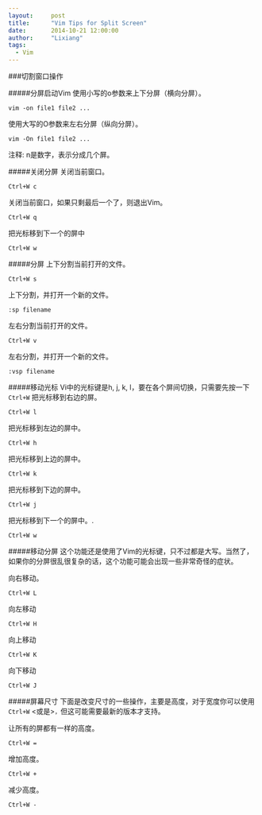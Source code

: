 ```yaml
---
layout:     post
title:      "Vim Tips for Split Screen"
date:       2014-10-21 12:00:00
author:     "Lixiang"
tags:
  - Vim
---
```


###切割窗口操作

#####分屏启动Vim
使用小写的o参数来上下分屏（横向分屏）。

    vim -on file1 file2 ...

使用大写的O参数来左右分屏（纵向分屏）。

    vim -On file1 file2 ...
注释: n是数字，表示分成几个屏。

#####关闭分屏
关闭当前窗口。

    Ctrl+W c

关闭当前窗口，如果只剩最后一个了，则退出Vim。

    Ctrl+W q

把光标移到下一个的屏中

    Ctrl+W w

#####分屏
上下分割当前打开的文件。

    Ctrl+W s

上下分割，并打开一个新的文件。

    :sp filename

左右分割当前打开的文件。

    Ctrl+W v

左右分割，并打开一个新的文件。

    :vsp filename

#####移动光标
Vi中的光标键是h, j, k, l，要在各个屏间切换，只需要先按一下`Ctrl+W`
把光标移到右边的屏。

    Ctrl+W l

把光标移到左边的屏中。

    Ctrl+W h

把光标移到上边的屏中。

    Ctrl+W k

把光标移到下边的屏中。

    Ctrl+W j

把光标移到下一个的屏中。.

    Ctrl+W w

#####移动分屏
这个功能还是使用了Vim的光标键，只不过都是大写。当然了，如果你的分屏很乱很复杂的话，这个功能可能会出现一些非常奇怪的症状。

向右移动。

    Ctrl+W L

向左移动

    Ctrl+W H

向上移动

    Ctrl+W K

向下移动

    Ctrl+W J

#####屏幕尺寸
下面是改变尺寸的一些操作，主要是高度，对于宽度你可以使用`Ctrl+W` <或是>`，`但这可能需要最新的版本才支持。

让所有的屏都有一样的高度。

    Ctrl+W =

增加高度。

    Ctrl+W +

减少高度。

    Ctrl+W -
